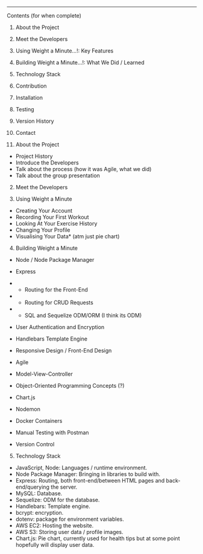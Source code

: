 
---
Contents (for when complete)

1. About the Project
2. Meet the Developers
3. Using Weight a Minute...!: Key Features
4. Building Weight a Minute...!: What We Did / Learned
5. Technology Stack
6. Contribution
7. Installation
8. Testing
9. Version History
10. Contact

1. About the Project
- Project History
- Introduce the Developers
- Talk about the process (how it was Agile, what we did)
- Talk about the group presentation

2. Meet the Developers

3. Using Weight a Minute
 - Creating Your Account
 - Recording Your First Workout
 - Looking At Your Exercise History
 - Changing Your Profile
 - Visualising Your Data* (atm just pie chart)

4. Building Weight a Minute
- Node / Node Package Manager
- Express
- - Routing for the Front-End
- - Routing for CRUD Requests
- - SQL and Sequelize ODM/ORM (I think its ODM)
- User Authentication and Encryption
- Handlebars Template Engine
- Responsive Design / Front-End Design
- Agile
- Model-View-Controller
- Object-Oriented Programming Concepts (?)
- Chart.js

- Nodemon
- Docker Containers
- Manual Testing with Postman

- Version Control

5. Technology Stack
- JavaScript, Node: Languages / runtime environment.  
- Node Package Manager: Bringing in libraries to build with.  
- Express: Routing, both front-end/between HTML pages and back-end/querying the server.  
- MySQL: Database.
- Sequelize: ODM for the database.
- Handlebars: Template engine.
- bcrypt: encryption.
- dotenv: package for environment variables. 
- AWS EC2: Hosting the website.
- AWS S3: Storing user data / profile images.
- Chart.js: Pie chart, currently used for health tips but at some point hopefully will display user data. 

